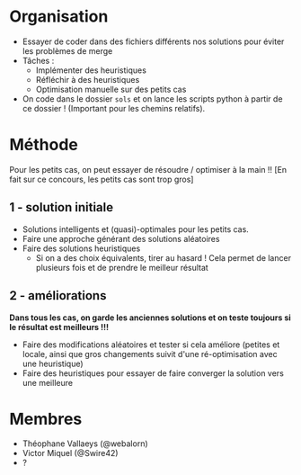 # Organisation

- Essayer de coder dans des fichiers différents nos solutions pour éviter les problèmes de merge
- Tâches :
  - Implémenter des heuristiques
  - Réfléchir à des heuristiques
  - Optimisation manuelle sur des petits cas
- On code dans le dossier `sols` et on lance les scripts python à partir de ce dossier ! (Important pour les chemins relatifs).

# Méthode

Pour les petits cas, on peut essayer de résoudre / optimiser à la main !! [En fait sur ce concours, les petits cas sont trop gros]

## 1 - solution initiale

- Solutions intelligents et (quasi)-optimales pour les petits cas.
- Faire une approche générant des solutions aléatoires
- Faire des solutions heuristiques
  - Si on a des choix équivalents, tirer au hasard ! Cela permet de lancer plusieurs fois et de prendre le meilleur résultat

## 2 - améliorations

**Dans tous les cas, on garde les anciennes solutions et on teste toujours si le résultat est meilleurs !!!**

- Faire des modifications aléatoires et tester si cela améliore (petites et locale, ainsi que gros changements suivit d'une ré-optimisation avec une heuristique)
- Faire des heuristiques pour essayer de faire converger la solution vers une meilleure


# Membres

- Théophane Vallaeys (@webalorn)
- Victor Miquel (@Swire42)
- ?
